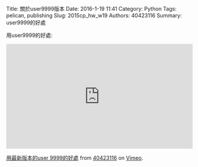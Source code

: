 Title: 關於user9999版本
Date: 2016-1-19 11:41
Category: Python
Tags: pelican, publishing
Slug: 2015cp_hw_w19
Authors: 40423116
Summary: user9999的好處

用user9999的好處:

<iframe src="https://player.vimeo.com/video/152259869" width="500" height="281" frameborder="0" webkitallowfullscreen mozallowfullscreen allowfullscreen></iframe>
<p><a href="https://vimeo.com/152259869">用最新版本的user 9999的好處</a> from <a href="https://vimeo.com/user47990593">40423116</a> on <a href="https://vimeo.com">Vimeo</a>.</p>
